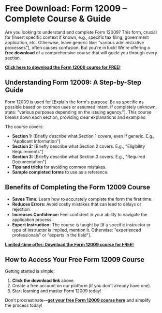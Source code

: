 # Free Download: Form 12009 – Complete Course & Guide

Are you looking to understand and complete Form 12009? This form, crucial for [Insert specific context if known, e.g., specific tax filing, government application, etc. Otherwise, leave generic like: "various administrative processes"], often causes confusion. But you're in luck! We're offering a **free download** of a comprehensive course that will guide you through every section.

[**Click here to download the Form 12009 course for FREE!**](https://udemywork.com/form-12009)

## Understanding Form 12009: A Step-by-Step Guide

Form 12009 is used for [Explain the form's purpose. Be as specific as possible based on common uses or assumed intent. If completely unknown, state: "various purposes depending on the issuing agency."]. This course breaks down each section, providing clear explanations and examples.

The course covers:

*   **Section 1:** [Briefly describe what Section 1 covers, even if generic. E.g., "Applicant Information"]
*   **Section 2:** [Briefly describe what Section 2 covers. E.g., "Eligibility Requirements"]
*   **Section 3:** [Briefly describe what Section 3 covers. E.g., "Required Documentation"]
*   **Tips and tricks** for avoiding common mistakes.
*   **Sample completed forms** to use as a reference.

## Benefits of Completing the Form 12009 Course

*   **Saves Time:** Learn how to accurately complete the form the first time.
*   **Reduces Errors:** Avoid costly mistakes that can lead to delays or rejection.
*   **Increases Confidence:** Feel confident in your ability to navigate the application process.
*   **Expert Instruction:** The course is taught by [If a specific instructor or type of instructor is implied, mention it. Otherwise: "experienced professionals" or "experts in the field"].

[**Limited-time offer: Download the Form 12009 course for FREE!**](https://udemywork.com/form-12009)

## How to Access Your Free Form 12009 Course

Getting started is simple:

1.  **Click the download link** above.
2.  Create a free account on our platform (if you don't already have one).
3.  Start learning and master Form 12009 today!

Don't procrastinate—**[get your free Form 12009 course here](https://udemywork.com/form-12009)** and simplify the process today!

